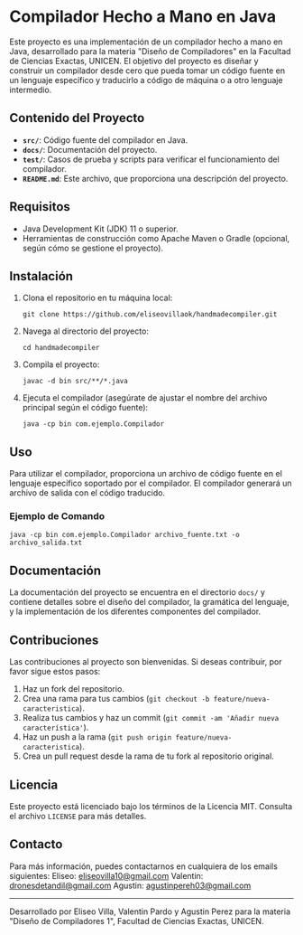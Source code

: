 # Compilador Hecho a Mano en Java

Este proyecto es una implementación de un compilador hecho a mano en Java, desarrollado para la materia "Diseño de Compiladores" en la Facultad de Ciencias Exactas, UNICEN. El objetivo del proyecto es diseñar y construir un compilador desde cero que pueda tomar un código fuente en un lenguaje específico y traducirlo a código de máquina o a otro lenguaje intermedio.

## Contenido del Proyecto

- **`src/`**: Código fuente del compilador en Java.
- **`docs/`**: Documentación del proyecto.
- **`test/`**: Casos de prueba y scripts para verificar el funcionamiento del compilador.
- **`README.md`**: Este archivo, que proporciona una descripción del proyecto.

## Requisitos

- Java Development Kit (JDK) 11 o superior.
- Herramientas de construcción como Apache Maven o Gradle (opcional, según cómo se gestione el proyecto).

## Instalación

1. Clona el repositorio en tu máquina local:

   `git clone https://github.com/eliseovillaok/handmadecompiler.git`

2. Navega al directorio del proyecto:

   `cd handmadecompiler`

3. Compila el proyecto:

   `javac -d bin src/**/*.java`

4. Ejecuta el compilador (asegúrate de ajustar el nombre del archivo principal según el código fuente):

   `java -cp bin com.ejemplo.Compilador`

## Uso

Para utilizar el compilador, proporciona un archivo de código fuente en el lenguaje específico soportado por el compilador. El compilador generará un archivo de salida con el código traducido.

### Ejemplo de Comando

   `java -cp bin com.ejemplo.Compilador archivo_fuente.txt -o archivo_salida.txt`

## Documentación

La documentación del proyecto se encuentra en el directorio `docs/` y contiene detalles sobre el diseño del compilador, la gramática del lenguaje, y la implementación de los diferentes componentes del compilador.

## Contribuciones

Las contribuciones al proyecto son bienvenidas. Si deseas contribuir, por favor sigue estos pasos:

1. Haz un fork del repositorio.
2. Crea una rama para tus cambios (`git checkout -b feature/nueva-caracteristica`).
3. Realiza tus cambios y haz un commit (`git commit -am 'Añadir nueva característica'`).
4. Haz un push a la rama (`git push origin feature/nueva-caracteristica`).
5. Crea un pull request desde la rama de tu fork al repositorio original.

## Licencia

Este proyecto está licenciado bajo los términos de la Licencia MIT. Consulta el archivo `LICENSE` para más detalles.

## Contacto

Para más información, puedes contactarnos en cualquiera de los emails siguientes:
Eliseo: [eliseovilla10@gmail.com](mailto:eliseovilla10@gmail.com)
Valentin: [dronesdetandil@gmail.com](mailto:dronesdetandil@gmail.com)
Agustin: [agustinpereh03@gmail.com](mailto:agustinpereh03@gmail.com)


---

Desarrollado por Eliseo Villa, Valentin Pardo y Agustin Perez para la materia "Diseño de Compiladores 1", Facultad de Ciencias Exactas, UNICEN.

